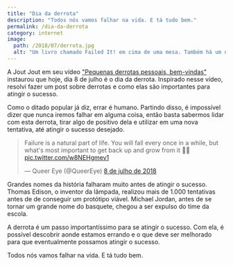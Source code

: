 ```yaml
---
title: "Dia da derrota"
description: "Todos nós vamos falhar na vida. E tá tudo bem."
permalink: /dia-da-derrota
category: internet
image:
  path: /2018/07/derrota.jpg
  alt: "Um livro chamado Failed It! em cima de uma mesa. Também há um notebook, canetas, fotos, um adesivo e uma planta em cima desta mesa."
---
```


A Jout Jout em seu vídeo ["Pequenas derrotas pessoais, bem-vindas"](https://www.youtube.com/watch?v=HoMGqDrKsG8) instaurou que hoje, dia 8 de julho é o dia da derrota. Inspirado nesse vídeo, resolvi fazer um post sobre derrotas e como elas são importantes para atingir o sucesso.

Como o ditado popular já diz, errar é humano. Partindo disso, é impossível dizer que nunca iremos falhar em alguma coisa, então basta sabermos lidar com esta derrota, tirar algo de positivo dela e utilizar em uma nova tentativa, até atingir o sucesso desejado.

<blockquote class="twitter-tweet" data-lang="pt" data-theme="dark"><p lang="en" dir="ltr">Failure is a natural part of life. You will fall every once in a while, but what&#39;s most important to get back up and grow from it 🙌🤗 <a href="https://t.co/w8NEHgmev1">pic.twitter.com/w8NEHgmev1</a></p>&mdash; Queer Eye (@QueerEye) <a href="https://twitter.com/QueerEye/status/1015958684445433857?ref_src=twsrc%5Etfw">8 de julho de 2018</a></blockquote> <script async src="https://platform.twitter.com/widgets.js" charset="utf-8"></script>

Grandes nomes da história falharam muito antes de atingir o sucesso. Thomas Edison, o inventor da lâmpada, realizou mais de 1.000 tentativas antes de de conseguir um protótipo viável. Michael Jordan, antes de se tornar um grande nome do basquete, chegou a ser expulso do time da escola.

A derrota é um passo importantíssimo para se atingir o sucesso. Com ela, é possível descobrir aonde estamos errando e o que deve ser melhorado para que eventualmente possamos atingir o sucesso.

Todos nós vamos falhar na vida. E tá tudo bem.
